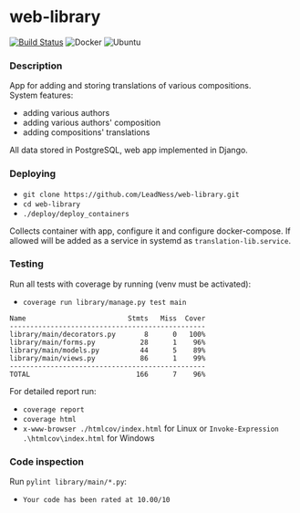 # web-library

[![Build Status](https://travis-ci.com/LeadNess/web-library.svg?branch=master)](https://travis-ci.com/LeadNess/web-library)
![Docker](https://github.com/LeadNess/web-library/workflows/Docker/badge.svg)
![Ubuntu](https://github.com/LeadNess/web-library/workflows/Ubuntu/badge.svg)


### Description  

App for adding and storing translations of various compositions.  
System features:
- adding various authors
- adding various authors' composition
- adding compositions' translations

All data stored in PostgreSQL, web app implemented in Django.

### Deploying

- ```git clone https://github.com/LeadNess/web-library.git```
- ```cd web-library```
- ```./deploy/deploy_containers```

Collects container with app, configure it and configure docker-compose. If allowed will be added as a service in systemd as ```translation-lib.service```.

### Testing    
Run all tests with coverage by running (venv must be activated):   
- ```coverage run library/manage.py test main```

```
Name                         Stmts   Miss  Cover
------------------------------------------------
library/main/decorators.py       8      0   100%
library/main/forms.py           28      1    96%
library/main/models.py          44      5    89%
library/main/views.py           86      1    99%
------------------------------------------------
TOTAL                          166      7    96%
```
For detailed report run:
- ```coverage report```  
- ```coverage html```  
- ```x-www-browser ./htmlcov/index.html``` for Linux or ```Invoke-Expression .\htmlcov\index.html``` for Windows

### Code inspection

Run ```pylint library/main/*.py```:  
- ```Your code has been rated at 10.00/10```